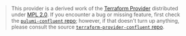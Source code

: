 > This provider is a derived work of the [Terraform Provider](https://github.com/terraform-providers/terraform-provider-confluent)
> distributed under [MPL 2.0](https://www.mozilla.org/en-US/MPL/2.0/). If you encounter a bug or missing feature,
> first check the [`pulumi-confluent` repo](/issues); however, if that doesn't turn up anything,
> please consult the source [`terraform-provider-confluent` repo](https://github.com/terraform-providers/terraform-provider-confluent/issues).
